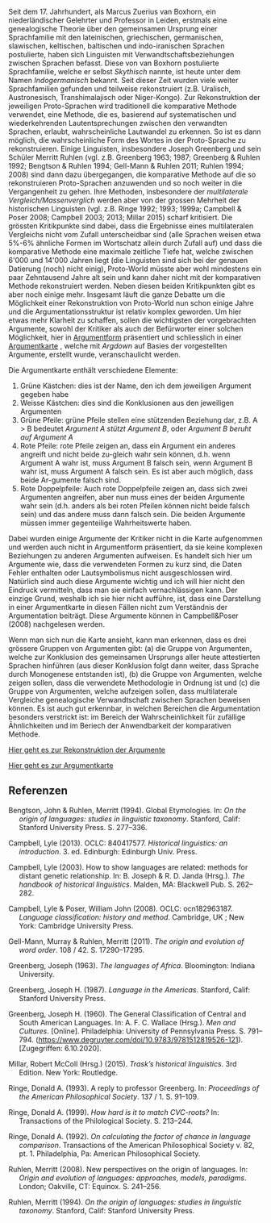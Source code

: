 Seit dem 17. Jahrhundert, als Marcus Zuerius van Boxhorn, ein niederländischer Gelehrter und Professor in Leiden, erstmals eine genealogische Theorie über den gemeinsamen Ursprung einer Sprachfamilie mit den lateinischen, griechischen, germanischen, slawischen, keltischen, baltischen und indo-iranischen Sprachen postulierte, haben sich Linguisten mit Verwandtschaftsbeziehungen zwischen Sprachen befasst. Diese von van Boxhorn postulierte Sprachfamilie, welche er selbst *Skythisch* nannte, ist heute unter dem Namen *Indogermanisch* bekannt. Seit dieser Zeit wurden viele weiter Sprachfamilien gefunden und teilweise rekonstruiert (z.B. Uralisch, Austronesisch, Transhimalajisch oder Niger-Kongo). Zur Rekonstruktion der jeweiligen Proto-Sprachen wird traditionell die komparative Methode verwendet, eine Methode, die es, basierend auf systematischen und wiederkehrenden Lautentsprechungen zwischen den verwandten Sprachen, erlaubt, wahrscheinliche Lautwandel zu erkennen. So ist es dann möglich, die wahrscheinliche Form des Wortes in der Proto-Sprache zu rekonstruieren. Einige Linguisten, insbesondere Joseph Greenberg und sein Schüler Merritt Ruhlen (vgl. z.B. Greenberg 1963; 1987; Greenberg & Ruhlen 1992; Bengtson & Ruhlen 1994; Gell-Mann & Ruhlen 2011; Ruhlen 1994; 2008) sind dann dazu übergegangen, die komparative Methode auf die so rekonstruieren Proto-Sprachen anzuwenden und so noch weiter in die Vergangenheit zu gehen. Ihre Methoden, insbesondere der *multilaterale Vergleich/Massenverglich* werden aber von der grossen Mehrheit der historischen Linguisten (vgl. z.B. Ringe 1992; 1993; 1999a; Campbell & Poser 2008; Campbell 2003; 2013; Millar 2015) scharf kritisiert. Die grössten Kritikpunkte sind dabei, dass die Ergebnisse eines multilateralen Vergleichs nicht vom Zufall unterscheidbar sind (alle Sprachen weisen etwa 5%-6% ähnliche Formen im Wortschatz allein durch Zufall auf) und dass die komparative Methode eine maximale zeitliche Tiefe hat, welche zwischen 6'000 und 14'000 Jahren liegt (die Linguisten sind sich bei der genauen Datierung (noch) nicht einig), Proto-World müsste aber wohl mindestens ein paar Zehntausend Jahre alt sein und kann daher nicht mit der komparativen Methode rekonstruiert werden. Neben diesen beiden Kritikpunkten gibt es aber noch einige mehr. Insgesamt läuft die ganze Debatte um die Möglichkeit einer Rekonstruktion von Proto-World nun schon einige Jahre und die Argumentationsstruktur ist relativ komplex geworden. Um hier etwas mehr Klarheit zu schaffen, sollen die wichtigsten der vorgebrachten Argumente, sowohl der Kritiker als auch der Befürworter einer solchen Möglichkeit, hier in [Argumentform](https://saraschindler.github.io/proto-world/html/Argdown.html#statement-k7) präsentiert und schliesslich in einer [Argumentkarte](https://saraschindler.github.io/proto-world/html/Argdown.component.html) , welche mit *Argdown* auf Basies der vorgestellten Argumente, erstellt wurde, veranschaulicht werden. 

Die Argumentkarte enthält verschiedene Elemente: 
1. Grüne Kästchen: dies ist der Name, den ich dem jeweiligen Argument gegeben habe
2. Weisse Kästchen: dies sind die Konklusionen aus den jeweiligen Argumenten
3. Grüne Pfeile: grüne Pfeile stellen eine stützenden Beziehung dar, z.B. A > B bedeutet *Argument A stützt Argument B*, oder *Argument B beruht auf Argument A*
4. Rote Pfeile: rote Pfeile zeigen an, dass ein Argument ein anderes angreift und nicht beide zu-gleich wahr sein können, d.h. wenn Argument A wahr ist, muss Argument B falsch sein, wenn Argument B wahr ist, muss Argument A falsch sein. Es ist aber auch möglich, dass beide Ar-gumente falsch sind.
5. Rote Doppelpfeile: Auch rote Doppelpfeile zeigen an, dass sich zwei Argumenten angreifen, aber nun muss eines der beiden Argumente wahr sein (d.h. anders als bei roten Pfeilen können nicht beide falsch sein) und das andere muss dann falsch sein. Die beiden Argumente müssen immer gegenteilige Wahrheitswerte haben. 

Dabei wurden einige Argumente der Kritiker nicht in die Karte aufgenommen und werden auch nicht in Argumentform präsentiert, da sie keine komplexen Beziehungen zu anderen Argumenten aufweisen. Es handelt sich hier um Argumente wie, dass die verwendeten Formen zu kurz sind, die Daten Fehler enthalten oder Lautsymbolismus nicht ausgeschlossen wird. Natürlich sind auch diese Argumente wichtig und ich will hier nicht den Eindruck vermitteln, dass man sie einfach vernachlässigen kann. Der einzige Grund, weshalb ich sie hier nicht aufführe, ist, dass eine Darstellung in einer Argumentkarte in diesen Fällen nicht zum Verständnis der Argumentation beiträgt. Diese Argumente können in Campbell&Poser (2008) nachgelesen werden.

Wenn man sich nun die Karte ansieht, kann man erkennen, dass es drei grössere Gruppen von Argumenten gibt: (a) die Gruppe von Argumenten, welche zur Konklusion des gemeinsamen Ursprungs aller heute attestierten Sprachen hinführen (aus dieser Konklusion folgt dann weiter, dass Sprache durch Monogenese entstanden ist), (b) die Gruppe von Argumenten, welche zeigen sollen, dass die verwendete Methodologie in Ordnung ist und (c) die Gruppe von Argumenten, welche aufzeigen sollen, dass multilaterale Vergleiche genealogische Verwandtschaft zwischen Sprachen beweisen können. Es ist auch gut erkennbar, in welchen Bereichen die Argumentation besonders verstrickt ist: im Bereich der Wahrscheinlichkeit für zufällige Ähnlichkeiten und im Beriech der Anwendbarkeit der komparativen Methode.

[Hier geht es zur Rekonstruktion der Argumente](https://saraschindler.github.io/proto-world/html/Argdown.html)

[Hier geht es zur Argumentkarte](https://saraschindler.github.io/proto-world/html/Argdown.component.html)


## Referenzen

<div id="refs" class="references hanging-indent" role="doc-bibliography">
<div id="ref-bengtsonGlobalEtymologies1994">
<p>Bengtson, John &amp; Ruhlen, Merritt (1994). Global Etymologies. In: <em>On the origin of languages: studies in linguistic taxonomy</em>. Stanford, Calif: Stanford University Press. S. 277–336.</p>
</div>
<div id="ref-campbellHistoricalLinguisticsIntroduction2013">
<p>Campbell, Lyle (2013). OCLC: 840417577. <em>Historical linguistics: an introduction</em>. 3. ed. Edinburgh: Edinburgh Univ. Press.</p>
</div>
<div id="ref-campbellHowShowLanguages2003">
<p>Campbell, Lyle (2003). How to show languages are related: methods for distant genetic relationship. In: B. Joseph &amp; R. D. Janda (Hrsg.). <em>The handbook of historical linguistics</em>. Malden, MA: Blackwell Pub. S. 262–282.</p>
</div>
<div id="ref-campbellLanguageClassificationHistory2008">
<p>Campbell, Lyle &amp; Poser, William John (2008). OCLC: ocn182963187. <em>Language classification: history and method</em>. Cambridge, UK ; New York: Cambridge University Press.</p>
</div>
<div id="ref-gell-mannOriginEvolutionWord2011">
<p>Gell-Mann, Murray &amp; Ruhlen, Merritt (2011). <em>The origin and evolution of word order</em>. 108 / 42. S. 17290–17295.</p>
</div>
<div id="ref-greenbergLanguagesAfrica1963">
<p>Greenberg, Joseph (1963). <em>The languages of Africa</em>. Bloomington: Indiana University.</p>
</div>
<div id="ref-greenbergLanguageAmericas1987">
<p>Greenberg, Joseph H. (1987). <em>Language in the Americas</em>. Stanford, Calif: Stanford University Press.</p>
</div>
<div id="ref-greenbergGeneralClassificationCentral1960">
<p>Greenberg, Joseph H. (1960). The General Classification of Central and South American Languages. In: A. F. C. Wallace (Hrsg.). <em>Men and Cultures</em>. [Online]. Philadelphia: University of Pennsylvania Press. S. 791–794. (<a href="https://www.degruyter.com/doi/10.9783/9781512819526-121">https://www.degruyter.com/doi/10.9783/9781512819526-121</a>). [Zugegriffen: 6.10.2020].</p>
</div>
<div id="ref-millarTraskHistoricalLinguistics2015a">
<p>Millar, Robert McColl (Hrsg.) (2015). <em>Trask’s historical linguistics</em>. 3rd Edition. New York: Routledge.</p>
</div>
<div id="ref-ringeReplyProfessorGreenberg1993">
<p>Ringe, Donald A. (1993). A reply to professor Greenberg. In: <em>Proceedings of the American Philosophical Society</em>. 137 / 1. S. 91–109.</p>
</div>
<div id="ref-ringeHowHardIt1999">
<p>Ringe, Donald A. (1999). <em>How hard is it to match CVC-roots?</em> In: Transactions of the Philological Society. S. 213–244.</p>
</div>
<div id="ref-ringeCalculatingFactorChance1992">
<p>Ringe, Donald A. (1992). <em>On calculating the factor of chance in language comparison</em>. Transactions of the American Philosophical Society v. 82, pt. 1. Philadelphia, Pa: American Philosophical Society.</p>
</div>
<div id="ref-ruhlenNewPerspectivesOrigin2008">
<p>Ruhlen, Merritt (2008). New perspectives on the origin of languages. In: <em>Origin and evolution of languages: approaches, models, paradigms</em>. London; Oakville, CT: Equinox. S. 241–256.</p>
</div>
<div id="ref-ruhlenOriginLanguagesStudies1994">
<p>Ruhlen, Merritt (1994). <em>On the origin of languages: studies in linguistic taxonomy</em>. Stanford, Calif: Stanford University Press.</p>
</div>
</div>
